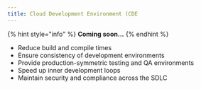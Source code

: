```yaml
---
title: Cloud Development Environment (CDE
---
```

{% hint style="info" %}
**Coming soon...**
{% endhint %}

* Reduce build and compile times
* Ensure consistency of development environments
* Provide production-symmetric testing and QA environments
* Speed up inner development loops
* Maintain security and compliance across the SDLC
